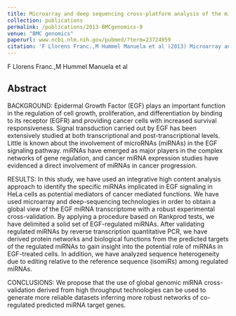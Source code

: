 ```yaml
---
title: Microarray and deep sequencing cross-platform analysis of the mirRNome and isomiR variation in response to epidermal growth factor.
collection: publications
permalink: /publications/2013-BMCgenomics-9
venue: "BMC genomics"
paperurl: www.ncbi.nlm.nih.gov/pubmed/?term=23724959
citation: 'F Llorens Franc.,M Hummel Manuela et al (2013) Microarray and deep sequencing cross-platform analysis of the mirRNome and isomiR variation in response to epidermal growth factor. <i>BMC genomics</i>'
---
```


F Llorens Franc.,M Hummel Manuela et al
## Abstract
BACKGROUND: Epidermal Growth Factor (EGF) plays an important function in the regulation of cell growth, proliferation, and differentiation by binding to its receptor (EGFR) and providing cancer cells with increased survival responsiveness. Signal transduction carried out by EGF has been extensively studied at both transcriptional and post-transcriptional levels. Little is known about the involvement of microRNAs (miRNAs) in the EGF signaling pathway. miRNAs have emerged as major players in the complex networks of gene regulation, and cancer miRNA expression studies have evidenced a direct involvement of miRNAs in cancer progression.

RESULTS: In this study, we have used an integrative high content analysis approach to identify the specific miRNAs implicated in EGF signaling in HeLa cells as potential mediators of cancer mediated functions. We have used microarray and deep-sequencing technologies in order to obtain a global view of the EGF miRNA transcriptome with a robust experimental cross-validation. By applying a procedure based on Rankprod tests, we have delimited a solid set of EGF-regulated miRNAs. After validating regulated miRNAs by reverse transcription quantitative PCR, we have derived protein networks and biological functions from the predicted targets of the regulated miRNAs to gain insight into the potential role of miRNAs in EGF-treated cells. In addition, we have analyzed sequence heterogeneity due to editing relative to the reference sequence (isomiRs) among regulated miRNAs.

CONCLUSIONS: We propose that the use of global genomic miRNA cross-validation derived from high throughput technologies can be used to generate more reliable datasets inferring more robust networks of co-regulated predicted miRNA target genes.
